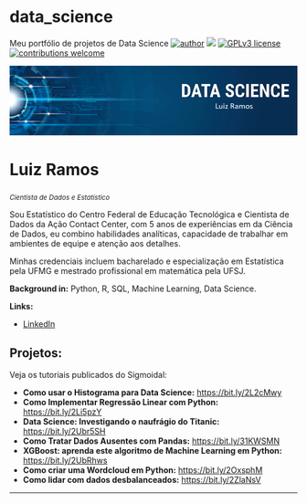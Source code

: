 # data_science
Meu portfólio de projetos de Data Science
[![author](https://img.shields.io/badge/author-luizramos-red.svg)](https://www.linkedin.com/in/luiz-fernando-pinheiro-ramos-b9a9ab1ab/) [![](https://img.shields.io/badge/python-3.7+-blue.svg)](https://www.python.org/downloads/release/python-365/) 
[![GPLv3 license](https://img.shields.io/badge/License-GPLv3-blue.svg)](http://perso.crans.org/besson/LICENSE.html) 
[![contributions welcome](https://img.shields.io/badge/contributions-welcome-brightgreen.svg?style=flat)](https://github.com/carlosfab/data_science/issues)

<p align="center">
  <img src="banner.png" >
</p>

# Luiz Ramos
<sub>*Cientista de Dados e Estatístico*</sub>

Sou Estatístico do Centro Federal de Educação Tecnológica e Cientista de Dados da Ação Contact Center, com 5 anos de experiências em da Ciência de Dados, eu combino habilidades analíticas, capacidade de trabalhar em ambientes de equipe e atenção aos detalhes. 

Minhas credenciais incluem bacharelado e especialização em Estatística pela UFMG e mestrado profissional em matemática pela UFSJ. 

**Background in:** Python, R, SQL, Machine Learning, Data Science.

**Links:**
* [LinkedIn](https://www.linkedin.com/in/luiz-fernando-pinheiro-ramos-b9a9ab1ab/)

## Projetos:
Veja os tutoriais publicados do Sigmoidal:

* **Como usar o Histograma para Data Science:** https://bit.ly/2L2cMwy
* **Como Implementar Regressão Linear com Python:** https://bit.ly/2Li5pzY
* **Data Science: Investigando o naufrágio do Titanic:** https://bit.ly/2Ubr5SH
* **Como Tratar Dados Ausentes com Pandas:** https://bit.ly/31KWSMN
* **XGBoost: aprenda este algoritmo de Machine Learning em Python:** https://bit.ly/2UbRhws
* **Como criar uma Wordcloud em Python:** https://bit.ly/2OxsphM
* **Como lidar com dados desbalanceados:** https://bit.ly/2ZlaNsV

---




